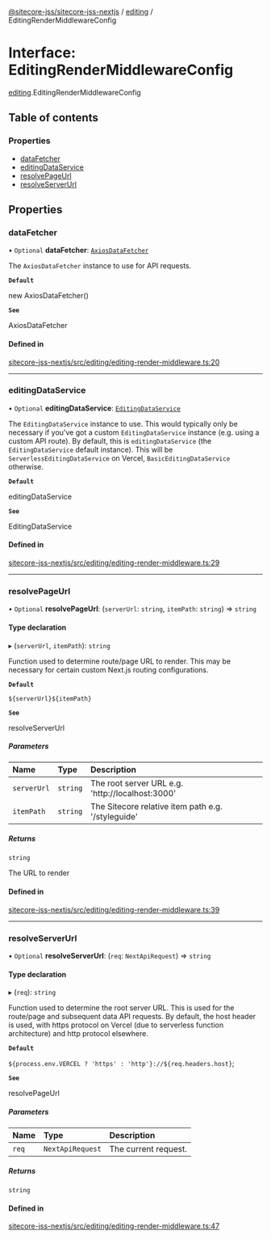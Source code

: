 [@sitecore-jss/sitecore-jss-nextjs](../README.md) / [editing](../modules/editing.md) / EditingRenderMiddlewareConfig

# Interface: EditingRenderMiddlewareConfig

[editing](../modules/editing.md).EditingRenderMiddlewareConfig

## Table of contents

### Properties

- [dataFetcher](editing.EditingRenderMiddlewareConfig.md#datafetcher)
- [editingDataService](editing.EditingRenderMiddlewareConfig.md#editingdataservice)
- [resolvePageUrl](editing.EditingRenderMiddlewareConfig.md#resolvepageurl)
- [resolveServerUrl](editing.EditingRenderMiddlewareConfig.md#resolveserverurl)

## Properties

### dataFetcher

• `Optional` **dataFetcher**: [`AxiosDataFetcher`](../classes/index.AxiosDataFetcher.md)

The `AxiosDataFetcher` instance to use for API requests.

**`Default`**

new AxiosDataFetcher()

**`See`**

AxiosDataFetcher

#### Defined in

[sitecore-jss-nextjs/src/editing/editing-render-middleware.ts:20](https://github.com/Sitecore/jss/blob/d85b881ea/packages/sitecore-jss-nextjs/src/editing/editing-render-middleware.ts#L20)

___

### editingDataService

• `Optional` **editingDataService**: [`EditingDataService`](editing.EditingDataService.md)

The `EditingDataService` instance to use.
This would typically only be necessary if you've got a custom `EditingDataService` instance (e.g. using a custom API route).
By default, this is `editingDataService` (the `EditingDataService` default instance).
This will be `ServerlessEditingDataService` on Vercel, `BasicEditingDataService` otherwise.

**`Default`**

editingDataService

**`See`**

EditingDataService

#### Defined in

[sitecore-jss-nextjs/src/editing/editing-render-middleware.ts:29](https://github.com/Sitecore/jss/blob/d85b881ea/packages/sitecore-jss-nextjs/src/editing/editing-render-middleware.ts#L29)

___

### resolvePageUrl

• `Optional` **resolvePageUrl**: (`serverUrl`: `string`, `itemPath`: `string`) => `string`

#### Type declaration

▸ (`serverUrl`, `itemPath`): `string`

Function used to determine route/page URL to render.
This may be necessary for certain custom Next.js routing configurations.

**`Default`**

`${serverUrl}${itemPath}`

**`See`**

resolveServerUrl

##### Parameters

| Name | Type | Description |
| :------ | :------ | :------ |
| `serverUrl` | `string` | The root server URL e.g. 'http://localhost:3000' |
| `itemPath` | `string` | The Sitecore relative item path e.g. '/styleguide' |

##### Returns

`string`

The URL to render

#### Defined in

[sitecore-jss-nextjs/src/editing/editing-render-middleware.ts:39](https://github.com/Sitecore/jss/blob/d85b881ea/packages/sitecore-jss-nextjs/src/editing/editing-render-middleware.ts#L39)

___

### resolveServerUrl

• `Optional` **resolveServerUrl**: (`req`: `NextApiRequest`) => `string`

#### Type declaration

▸ (`req`): `string`

Function used to determine the root server URL. This is used for the route/page and subsequent data API requests.
By default, the host header is used, with https protocol on Vercel (due to serverless function architecture) and http protocol elsewhere.

**`Default`**

`${process.env.VERCEL ? 'https' : 'http'}://${req.headers.host}`;

**`See`**

resolvePageUrl

##### Parameters

| Name | Type | Description |
| :------ | :------ | :------ |
| `req` | `NextApiRequest` | The current request. |

##### Returns

`string`

#### Defined in

[sitecore-jss-nextjs/src/editing/editing-render-middleware.ts:47](https://github.com/Sitecore/jss/blob/d85b881ea/packages/sitecore-jss-nextjs/src/editing/editing-render-middleware.ts#L47)
